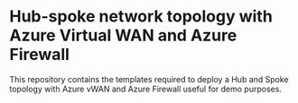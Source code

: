 # Hub-spoke network topology with Azure Virtual WAN and Azure Firewall

This repository contains the templates required to deploy a Hub and Spoke topology with Azure vWAN and Azure Firewall useful for demo purposes.




